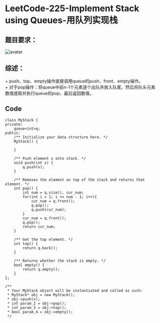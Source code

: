 # LeetCode-225-Implement Stack using Queues-用队列实现栈

## 题目要求：
![avatar](https:///github.com/JakeChanFangZiyuan20/MyLeetCode/blob/master/img/225.png)


## 综述：  
\+ push、top、empty操作直接调用queue的push、front、empty操作。  
\+ 对于pop操作：将queue中前n-1个元素逐个出队并放入队尾，然后将队头元素数值提取并执行queue的pop，最后返回数值。  

## Code
```
class MyStack {
private:
    queue<int>q;
public:
    /** Initialize your data structure here. */
    MyStack() {
        
    }
    
    /** Push element x onto stack. */
    void push(int x) {
        q.push(x);
    }
    
    /** Removes the element on top of the stack and returns that element. */
    int pop() {
        int num = q.size(), cur_num;
        for(int i = 1; i <= num - 1; i++){
            cur_num = q.front();
            q.pop();
            q.push(cur_num);
        }
        cur_num = q.front();
        q.pop();
        return cur_num;
    }
    
    /** Get the top element. */
    int top() {
        return q.back();
    }
    
    /** Returns whether the stack is empty. */
    bool empty() {
        return q.empty();
    }
};

/**
 * Your MyStack object will be instantiated and called as such:
 * MyStack* obj = new MyStack();
 * obj->push(x);
 * int param_2 = obj->pop();
 * int param_3 = obj->top();
 * bool param_4 = obj->empty();
 */
```


